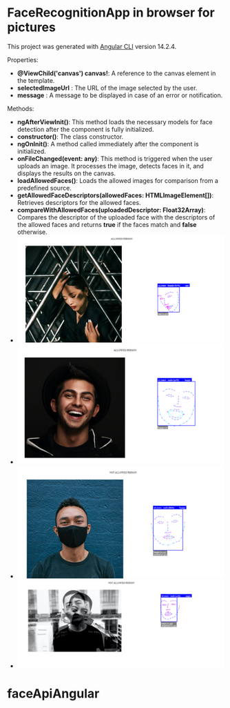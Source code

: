 # FaceRecognitionApp in browser for pictures

This project was generated with [Angular CLI](https://github.com/angular/angular-cli) version 14.2.4.

Properties:

- **@ViewChild('canvas') canvas!**: A reference to the canvas element in the template.
- **selectedImageUrl** : The URL of the image selected by the user.
- **message** : A message to be displayed in case of an error or notification.

Methods:

- **ngAfterViewInit()**: This method loads the necessary models for face detection after the component is fully initialized.
- **constructor()**: The class constructor.
- **ngOnInit()**: A method called immediately after the component is initialized.
- **onFileChanged(event: any)**: This method is triggered when the user uploads an image. It processes the image, detects faces in it, and displays the results on the canvas.
- **loadAllowedFaces()**: Loads the allowed images for comparison from a predefined source.
- **getAllowedFaceDescriptors(allowedFaces: HTMLImageElement[])**: Retrieves descriptors for the allowed faces.
- **compareWithAllowedFaces(uploadedDescriptor: Float32Array)**: Compares the descriptor of the uploaded face with the descriptors of the allowed faces and returns **true** if the faces match and **false** otherwise.
- ![Alt Text](/src/assets/readme/allowed1.png)
- ![Alt Text](/src/assets/readme/allowed2.png)
- ![Alt Text](/src/assets/readme/denied1.png)
- ![Alt Text](/src/assets/readme/denied2.png)
# faceApiAngular
